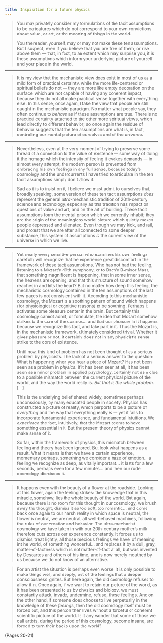 ```yaml
---
title: Inspiration for a future physics
---
```


> You may privately consider my formulations of the tacit assumptions to be caricatures which do not correspond to your own convictions about value, or art, or the meaning of things in the world.
> 
> You the reader, yourself, may or may not make these ten assumptions. But I suspect, even if you believe that you are free of them, or rise above them — that, in fact, to an extent which may surprise you, it is these assumptions which inform your underlying picture of yourself and your place in the world.

---

>  It is my view that the mechanistic view does exist in most of us as a mild form of practical certainty, while the more life-centered or spiritual beliefs do not — they are more like empty decoration on the surface, which are not capable of having any coherent impact, because they do not all make practical sense together with everything else. In this sense, once again, I take the view that people are still caught in the mechanistic paradigm. No matter what people say, they often continue to *behave* as if these assumptions are true. There is no practical certainty attached to the other more spiritual views, which lead directly to different behavior; so once again the residue of behavior suggests that the ten assumptions are what is, in fact, controlling our mental picture of ourselves and of the universe.

---

> Nevertheless, even at the very moment of trying to preserve some thread of a connection to the value of existence — some way of doing it the homage which the intensity of feeling it evokes demands — in almost every attempt, the modern person is prevented from embracing his own feelings in any full sense, because today’s cosmology and the undercurrents I have tried to articulate in the ten tacit assumptions simply don’t allow it.
> 
> Sad as it is to insist on it, I believe we must admit to ourselves that, broadly speaking, some version of these ten tacit assumptions *does* represent the general *ultra*-mechanistic tradition of 20th-century science and technology, especially as this tradition has impact on questions of value and art, and on the art of building. These tacit assumptions form the mental prison which we currently inhabit; they are the origin of the meaningless world-picture which quietly makes people depressed and alienated. Even though we may kick, and rail, and protest that we are after all connected to some deeper substance, this system of assumptions *is* the current view of the universe in which we live.

---

> Yet nearly every sensitive person who examines his own feelings carefully will recognize that he experience great discomfort in the framework of these tacit assumptions. Who has not had the feeling, listening to a Mozart’s 40th symphony, or to Bach’s B-minor Mass, that something magnificent is happening, that in some inner sense, the heavens are opening, and that this structure of sound somehow reaches in and hits the heart? But no matter how deep this feeling, the mechanistic cosmology contained in the ten assumptions of the last few pages is not consistent with it. According to this mechanistic cosmology, the Mozart is a soothing pattern of sound which happens (for physiological or cognitive reasons) to be soothing. Perhaps it activates some pleasure center in the brain. But certainly this cosmology cannot admit, or formulate, the idea that Mozart somehow strikes to the core of the cosmos… and that our pleasure in it happens because we recognize this fact, and take part in it. Thus the Mozart is, in the mechanistic framework, ultimately considered trivial. Whether it gives pleasure or not, it certainly does not in any physicist’s sense strike to the core of existence.
> 
> Until now, this kind of problem has not been thought of as a serious problem by physicists. The lack of a serious answer to the question: What is happening when you hear a piece of Mozart? Has not been seen as a problem in *physics*. If it has been seen at all, it has been seen as a minor problem in applied psychology, certainly not as a clue to a possible mismatch between the current physical picture of the world, and the way the world really is. *But that is the whole problem.* […]
> 
> This is the underlying belief shared widely, sometimes perhaps unconsciously, by many educated people in society. Physics has constructed a picture of reality, which purports to be a picture of *everything* and the way that everything really *is* — yet it fails to incorporate fundamental experience, and fundamental intuitions. We *experience* the fact, intuitively, that the Mozart seems to have something essential in it. But the present theory of physics cannot make sense of it.
> 
> So far, within the framework of physics, this mismatch between feeling and theory has been ignored. But look what happens as a result. What it means is that we have a certain experience, momentary perhaps, something we consider a haze of emotion… a feeling we recognize as deep, as vitally important… it lasts for a few seconds, perhaps even for a few minutes… and then our rude cosmology dismisses it.

---

> It happens even with the beauty of a flower at the roadside. Looking at this flower, again the feeling strikes: the knowledge that in this miracle, somehow, lies the whole beauty of the world. But again, because there is no room for this thought in our cosmology, we brush away the thought, dismiss it as too soft, too romantic… and come back once again to our harsh reality in which space is neutral, the flower is neutral, we are neutral, all well-behaved machines, following the rules of our creation and behavior.
> The ultra-mechanist cosmology we have taken in with our 20th-century mother’s milk therefore cuts across our experience constantly. It forces us to dismiss, treat lightly, all those precious feelings we have, of meaning int he world, of something wonderful… and replaces it by a dull, gray, matter-of-factness which is not matter-of-fact at all, but was invented by Descartes and others of his time, and is now merely mouthed by us because we do not know of an alternative.

> For an artist the situation is perhaps even worse. It is only possible to make things well, and deeply, out of the feelings that a deeper consciousness ignites. But here again, the old cosmology refuses to allow it in. Once again, if we want to retain our picture of the world, as it has been presented to us by physics and biology, we must constantly attack, invade, undermine, refuse, these feelings. And on the other hand, if someone does choose to live perpetually in the knowledge of these *feelings*, then the old cosmology itself must be forced out, and this person then lives without a forceful or coherent scientific picture of the world. Is it any wonder that some of those we call artists, during the period of this cosmology, become insane, are forced to turn their backs upon the world?

(Pages 20-21)